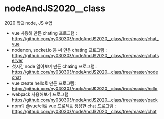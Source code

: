 # nodeAndJS2020__class
2020 학교 node, JS 수업


* vue 사용해 만든 chating 프로그램 : 
https://github.com/ny030303/nodeAndJS2020__class/tree/master/chat_vue <br>
* nodemon, socket.io 등 써 만든 chating 프로그램 : 
https://github.com/ny030303/nodeAndJS2020__class/tree/master/chatserver <br>
* 첫시간 node 알아보며 만든 chating 프로그램 : 
https://github.com/ny030303/nodeAndJS2020__class/tree/master/nodechat <br>
* vue create hello로 만든 프로그램 : 
https://github.com/ny030303/nodeAndJS2020__class/tree/master/hello <br>
* webpack 사용해보기 프로그램 : 
https://github.com/ny030303/nodeAndJS2020__class/tree/master/pack <br>
* npm의 @vue/cli로 vue 프로젝트 생성한 chat 프로그램 :  
https://github.com/ny030303/nodeAndJS2020__class/tree/master/chat <br>

